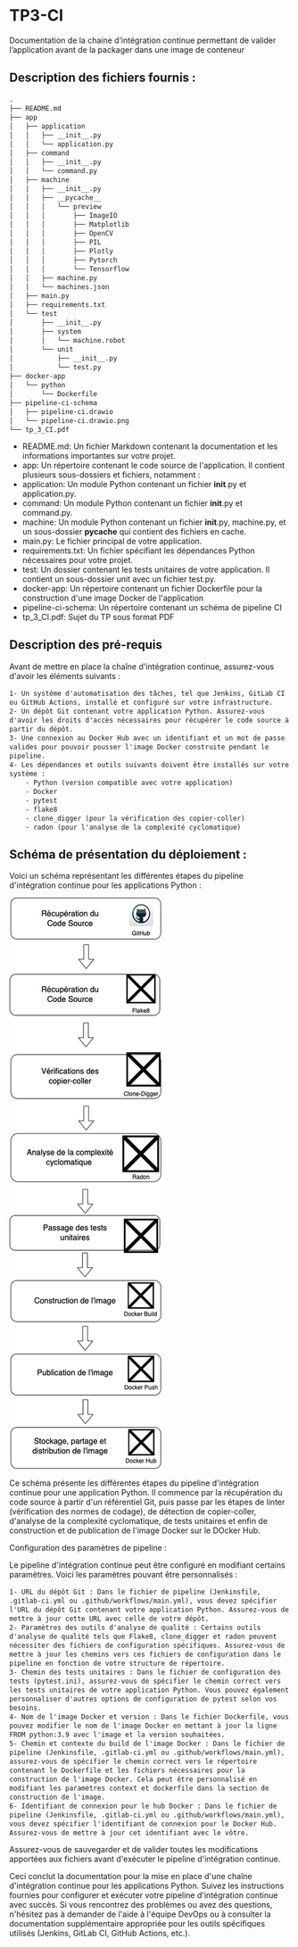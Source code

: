 # TP3-CI

Documentation de la chaine d’intégration continue permettant de valider l’application avant de la packager dans une image de conteneur

## Description des fichiers fournis :

```
.
├── README.md
├── app
│   ├── application
│   │   ├── __init__.py
│   │   └── application.py
│   ├── command
│   │   ├── __init__.py
│   │   └── command.py
│   ├── machine
│   │   ├── __init__.py
│   │   ├── __pycache__
│   │   │   └── preview
│   │   │       ├── ImageIO
│   │   │       ├── Matplotlib
│   │   │       ├── OpenCV
│   │   │       ├── PIL
│   │   │       ├── Plotly
│   │   │       ├── Pytorch
│   │   │       └── Tensorflow
│   │   ├── machine.py
│   │   └── machines.json
│   ├── main.py
│   ├── requirements.txt
│   └── test
│       ├── __init__.py
│       ├── system
│       │   └── machine.robot
│       └── unit
│           ├── __init__.py
│           └── test.py
├── docker-app
│   └── python
│       └── Dockerfile
├── pipeline-ci-schema
│   ├── pipeline-ci.drawio
│   └── pipeline-ci.drawio.png
└── tp_3_CI.pdf
```

* README.md: Un fichier Markdown contenant la documentation et les informations importantes sur votre projet.
* app: Un répertoire contenant le code source de l'application. Il contient plusieurs sous-dossiers et fichiers, notamment :
* application: Un module Python contenant un fichier __init__.py et application.py.
* command: Un module Python contenant un fichier __init__.py et command.py.
* machine: Un module Python contenant un fichier __init__.py, machine.py, et un sous-dossier __pycache__ qui contient des fichiers en cache.
* main.py: Le fichier principal de votre application.
* requirements.txt: Un fichier spécifiant les dépendances Python nécessaires pour votre projet.
* test: Un dossier contenant les tests unitaires de votre application. Il contient un sous-dossier unit avec un fichier test.py.
* docker-app: Un répertoire contenant un fichier Dockerfile pour la construction d'une image Docker de l'application
* pipeline-ci-schema: Un répertoire contenant un schéma de pipeline CI
* tp_3_CI.pdf: Sujet du TP sous format PDF

## Description des pré-requis

Avant de mettre en place la chaîne d'intégration continue, assurez-vous d'avoir les éléments suivants :

    1- Un système d'automatisation des tâches, tel que Jenkins, GitLab CI ou GitHub Actions, installé et configuré sur votre infrastructure.
    2- Un dépôt Git contenant votre application Python. Assurez-vous d'avoir les droits d'accès nécessaires pour récupérer le code source à partir du dépôt.
    3- Une connexion au Docker Hub avec un identifiant et un mot de passe valides pour pouvoir pousser l'image Docker construite pendant le pipeline.
    4- Les dépendances et outils suivants doivent être installés sur votre système :
        - Python (version compatible avec votre application)
        - Docker
        - pytest
        - flake8
        - clone_digger (pour la vérification des copier-coller)
        - radon (pour l'analyse de la complexité cyclomatique)

## Schéma de présentation du déploiement :

Voici un schéma représentant les différentes étapes du pipeline d'intégration continue pour les applications Python :

![Alt text](pipeline-ci-schema/pipeline-ci.drawio.png)

Ce schéma présente les différentes étapes du pipeline d'intégration continue pour une application Python. Il commence par la récupération du code source à partir d'un référentiel Git, puis passe par les étapes de linter (vérification des normes de codage), de détection de copier-coller, d'analyse de la complexité cyclomatique, de tests unitaires et enfin de construction et de publication de l'image Docker sur le DOcker Hub.

Configuration des paramètres de pipeline :

Le pipeline d'intégration continue peut être configuré en modifiant certains paramètres. Voici les paramètres pouvant être personnalisés :

    1- URL du dépôt Git : Dans le fichier de pipeline (Jenkinsfile, .gitlab-ci.yml ou .github/workflows/main.yml), vous devez spécifier l'URL du dépôt Git contenant votre application Python. Assurez-vous de mettre à jour cette URL avec celle de votre dépôt.
    2- Paramètres des outils d'analyse de qualité : Certains outils d'analyse de qualité tels que Flake8, clone_digger et radon peuvent nécessiter des fichiers de configuration spécifiques. Assurez-vous de mettre à jour les chemins vers ces fichiers de configuration dans le pipeline en fonction de votre structure de répertoire.
    3- Chemin des tests unitaires : Dans le fichier de configuration des tests (pytest.ini), assurez-vous de spécifier le chemin correct vers les tests unitaires de votre application Python. Vous pouvez également personnaliser d'autres options de configuration de pytest selon vos besoins.
    4- Nom de l'image Docker et version : Dans le fichier Dockerfile, vous pouvez modifier le nom de l'image Docker en mettant à jour la ligne FROM python:3.9 avec l'image et la version souhaitées.
    5- Chemin et contexte du build de l'image Docker : Dans le fichier de pipeline (Jenkinsfile, .gitlab-ci.yml ou .github/workflows/main.yml), assurez-vous de spécifier le chemin correct vers le répertoire contenant le Dockerfile et les fichiers nécessaires pour la construction de l'image Docker. Cela peut être personnalisé en modifiant les paramètres context et dockerfile dans la section de construction de l'image.
    6- Identifiant de connexion pour le hub Docker : Dans le fichier de pipeline (Jenkinsfile, .gitlab-ci.yml ou .github/workflows/main.yml), vous devez spécifier l'identifiant de connexion pour le Docker Hub. Assurez-vous de mettre à jour cet identifiant avec le vôtre.

Assurez-vous de sauvegarder et de valider toutes les modifications apportées aux fichiers avant d'exécuter le pipeline d'intégration continue.

Ceci conclut la documentation pour la mise en place d'une chaîne d'intégration continue pour les applications Python. Suivez les instructions fournies pour configurer et exécuter votre pipeline d'intégration continue avec succès. Si vous rencontrez des problèmes ou avez des questions, n'hésitez pas à demander de l'aide à l'équipe DevOps ou à consulter la documentation supplémentaire appropriée pour les outils spécifiques utilisés (Jenkins, GitLab CI, GitHub Actions, etc.).
